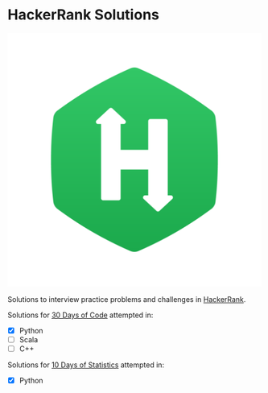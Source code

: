 # HackerRank Solutions

![hackerrank](assets/hackerrank_logo.png "HackerRank Logo")

Solutions to interview practice problems and challenges in [HackerRank](https://www.hackerrank.com/stephane_couvre1).

Solutions for [30 Days of Code](https://www.hackerrank.com/domains/tutorials/30-days-of-code) attempted in:
- [x] Python
- [ ] Scala
- [ ] C++

Solutions for [10 Days of Statistics](https://www.hackerrank.com/domains/tutorials/10-days-of-statistics) attempted in:
- [x] Python
